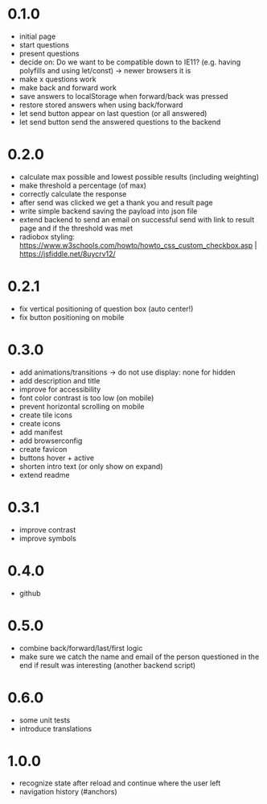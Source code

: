 # 0.1.0
+ initial page
+ start questions
+ present questions
+ decide on: Do we want to be compatible down to IE11? (e.g. having polyfills and using let/const)
    -> newer browsers it is
+ make x questions work
+ make back and forward work
+ save answers to localStorage when forward/back was pressed
+ restore stored answers when using back/forward
+ let send button appear on last question (or all answered)
+ let send button send the answered questions to the backend

# 0.2.0
+ calculate max possible and lowest possible results (including weighting)
+ make threshold a percentage (of max)
+ correctly calculate the response
+ after send was clicked we get a thank you and result page
+ write simple backend saving the payload into json file
+ extend backend to send an email on successful send with link to result page and if the threshold was met
+ radiobox styling: https://www.w3schools.com/howto/howto_css_custom_checkbox.asp | https://jsfiddle.net/8uycrv12/

# 0.2.1
+ fix vertical positioning of question box (auto center!)
+ fix button positioning on mobile

# 0.3.0
+ add animations/transitions -> do not use display: none for hidden
+ add description and title
+ improve for accessibility
+ font color contrast is too low (on mobile)
+ prevent horizontal scrolling on mobile
+ create tile icons
+ create icons
+ add manifest
+ add browserconfig
+ create favicon
+ buttons hover + active
+ shorten intro text (or only show on expand)
+ extend readme

# 0.3.1
- improve contrast
- improve symbols

# 0.4.0
+ github

# 0.5.0
- combine back/forward/last/first logic
- make sure we catch the name and email of the person questioned in the end if result was interesting (another backend script)

# 0.6.0
- some unit tests
- introduce translations

# 1.0.0
- recognize state after reload and continue where the user left
- navigation history (#anchors)
